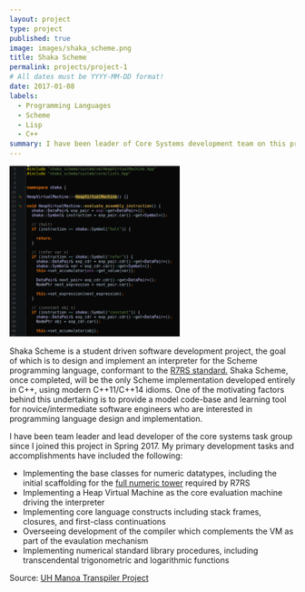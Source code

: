 ```yaml
---
layout: project
type: project
published: true
image: images/shaka_scheme.png
title: Shaka Scheme
permalink: projects/project-1
# All dates must be YYYY-MM-DD format!
date: 2017-01-08
labels:
  - Programming Languages
  - Scheme
  - Lisp
  - C++
summary: I have been leader of Core Systems development team on this project for the past 2, going on 3 semesters.
---
```


<img class="ui medium right floated rounded image" src="/images/shaka_scheme.png" height=300 width=300>

<p>
Shaka Scheme is a student driven software development project, the goal of which is to design and implement an interpreter for the Scheme programming language, conformant to the <a href="https://bitbucket.org/cowan/r7rs-wg1-infra/src/default/R7RSHomePage.md?fileviewer=file-view-default"> R7RS standard.</a> Shaka Scheme, once completed, will be the only Scheme implementation developed entirely in C++, using modern C++11/C++14 idioms. One of the motivating factors behind this undertaking is to provide a model code-base and learning tool for novice/intermediate software engineers who are interested in programming language design and implementation.</p>

<p>
I have been team leader and lead developer of the core systems task group since I joined this project in Spring 2017. My primary development tasks and accomplishments have included the following: </p>

<ul>
  <li>Implementing the base classes for numeric datatypes, including the initial scaffolding for the <a href="https://en.wikipedia.org/wiki/Numerical_tower">full numeric tower</a> required by R7RS</li>
  <li>Implementing a Heap Virtual Machine as the core evaluation machine driving the interpreter</li>
  <li>Implementing core language constructs including stack frames, closures, and first-class continuations</li>
  <li>Overseeing development of the compiler which complements the VM as part of the evaulation mechanism</li>
  <li>Implementing numerical standard library procedures, including transcendental trigonometric and logarithmic functions</li>
</ul>
Source: <a href="https://github.com/uhmanoa-transpiler-project/shaka-scheme"><i class="large github icon"></i>UH Manoa Transpiler Project</a>


